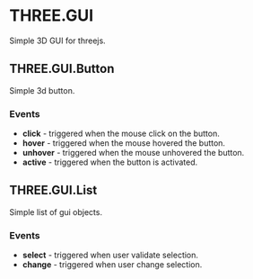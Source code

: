 THREE.GUI
=========

Simple 3D GUI for threejs.

THREE.GUI.Button
----------------

Simple 3d button.

### Events

- __click__ - triggered when the mouse click on the button.
- __hover__ - triggered when the mouse hovered the button.
- __unhover__ - triggered when the mouse unhovered the button.
- __active__ - triggered when the button is activated.

THREE.GUI.List
--------------

Simple list of gui objects.

### Events

- __select__ - triggered when user validate selection.
- __change__ - triggered when user change selection.